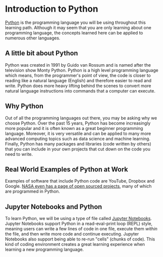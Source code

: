 # Introduction to Python

[Python](https://www.python.org/) is the programming language you will be using throughout this learning path. Although it may seem that you are only learning about one programming language, the concepts learned here can be applied to numerous other languages.

## A little bit about Python

Python was created in 1991 by Guido van Rossum and is named after the television show Monty Python. Python is a high level programming language which means, from the programmer's point of view, the code is closer to reading like a natural language (English) and therefore easier to read and write. Python does more heavy lifting behind the scenes to convert more natural language instructions into commands that a computer can execute.

## Why Python

Out of all the programming languages out there, you may be asking why we choose Python. Over the past 15 years, Python has become increasingly more popular and it is often known as a great beginner programming language. Moreover, it is very versatile and can be applied to many more advanced computing topics such as data science and machine learning. Finally, Python has many packages and libraries (code written by others) that you can include in your own projects that cut down on the code you need to write.

## Real World Examples of Python at Work

Examples of software that include Python code are YouTube, Dropbox and Google. [NASA even has a page of open sourced projects](https://code.nasa.gov/), many of which are programmed in Python.

## Jupyter Notebooks and Python

To learn Python, we will be using a type of file called [Jupyter Notebooks](https://jupyter.org/). Jupyter Notebooks support Python in a read-eval-print loop (REPL) style, meaning users can write a few lines of code in one file, execute them *within* the file, and then write more code and continue executing. Jupyter Notebooks also support being able to re-run "cells" (chunks of code). This kind of coding environment creates a great learning experience when learning a new programming language.
